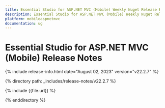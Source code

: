 ```yaml
---
title: Essential Studio for ASP.NET MVC (Mobile) Weekly Nuget Release Release Notes  
description: Essential Studio for ASP.NET MVC (Mobile) Weekly Nuget Release Release Notes  
platform: mobileaspnetmvc
documentation: ug
---
```


# Essential Studio for ASP.NET MVC (Mobile)  Release Notes  

{% include release-info.html date="August 02, 2023"  version="v22.2.7" %} 

{% directory path: _includes/release-notes/v22.2.7 %}

{% include {{file.url}} %}

{% enddirectory %}